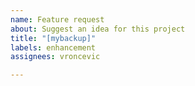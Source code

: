 ```yaml
---
name: Feature request
about: Suggest an idea for this project
title: "[mybackup]"
labels: enhancement
assignees: vroncevic

---
```



